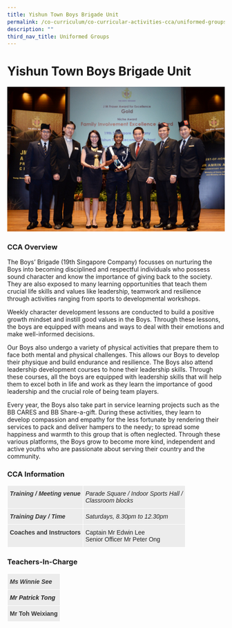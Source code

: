 ```yaml
---
title: Yishun Town Boys Brigade Unit
permalink: /co-curriculum/co-curricular-activities-cca/uniformed-groups/yishun-town-boys-brigade-unit/
description: ""
third_nav_title: Uniformed Groups
---
```

# **Yishun Town Boys Brigade Unit**

![](/images/Main%20Focus%20Photo%20Niche%20Award%20-%20JM%20Fraser%20Gold%20Award%20(1).jpeg)


### CCA Overview

The Boys’ Brigade (19th Singapore Company) focusses on nurturing the Boys into becoming disciplined and respectful individuals who possess sound character and know the importance of giving back to the society. They are also exposed to many learning opportunities that teach them crucial life skills and values like leadership, teamwork and resilience through activities ranging from sports to developmental workshops.

Weekly character development lessons are conducted to build a positive growth mindset and instill good values in the Boys. Through these lessons, the boys are equipped with means and ways to deal with their emotions and make well-informed decisions.

Our Boys also undergo a variety of physical activities that prepare them to face both mental and physical challenges. This allows our Boys to develop their physique and build endurance and resilience. The Boys also attend leadership development courses to hone their leadership skills. Through these courses, all the boys are equipped with leadership skills that will help them to excel both in life and work as they learn the importance of good leadership and the crucial role of being team players.

Every year, the Boys also take part in service learning projects such as the BB CARES and BB Share-a-gift. During these activities, they learn to develop compassion and empathy for the less fortunate by rendering their services to pack and deliver hampers to the needy; to spread some happiness and warmth to this group that is often neglected. Through these various platforms, the Boys grow to become more kind, independent and active youths who are passionate about serving their country and the community.

### CCA Information



<table style="border-collapse:collapse;border-spacing:0" class="tg"><thead><tr><th style="background-color:#ECECEC;border-color:#ffffff;border-style:solid;border-width:1px;color:#333;font-family:Arial, sans-serif;font-size:14px;font-style:italic;font-weight:bold;overflow:hidden;padding:10px 5px;text-align:left;vertical-align:top;word-break:normal">Training / Meeting venue</th><th style="background-color:#ECECEC;border-color:#ffffff;border-style:solid;border-width:1px;color:#222;font-family:Arial, sans-serif;font-size:14px;font-style:italic;font-weight:normal;overflow:hidden;padding:10px 5px;text-align:left;vertical-align:top;word-break:normal">Parade Square / Indoor Sports Hall /<br>Classroom blocks</th></tr></thead><tbody><tr><td style="background-color:#ECECEC;border-color:#ffffff;border-style:solid;border-width:1px;color:#333;font-family:Arial, sans-serif;font-size:14px;font-style:italic;font-weight:bold;overflow:hidden;padding:10px 5px;text-align:left;vertical-align:top;word-break:normal">Training Day / Time</td><td style="background-color:#ECECEC;border-color:#ffffff;border-style:solid;border-width:1px;color:#222;font-family:Arial, sans-serif;font-size:14px;font-style:italic;overflow:hidden;padding:10px 5px;text-align:left;vertical-align:top;word-break:normal">Saturdays, 8.30pm to 12.30pm</td></tr><tr><td style="background-color:#ECECEC;border-color:#ffffff;border-style:solid;border-width:1px;color:#333;font-family:Arial, sans-serif;font-size:14px;font-weight:bold;overflow:hidden;padding:10px 5px;text-align:left;vertical-align:top;word-break:normal">Coaches and Instructors</td><td style="background-color:#ECECEC;border-color:#ffffff;border-style:solid;border-width:1px;color:#222;font-family:Arial, sans-serif;font-size:14px;overflow:hidden;padding:10px 5px;text-align:left;vertical-align:top;word-break:normal">Captain Mr Edwin Lee<br>Senior Officer Mr Peter Ong</td></tr></tbody></table>


### Teachers-In-Charge

<table style="border-collapse:collapse;border-spacing:0" class="tg"><thead><tr><th style="background-color:#ECECEC;border-color:#ffffff;border-style:solid;border-width:1px;color:#333;font-family:Arial, sans-serif;font-size:14px;font-style:italic;font-weight:bold;overflow:hidden;padding:10px 5px;text-align:left;vertical-align:top;word-break:normal"><span style="font-weight:800;color:#333">Ms Winnie See</span></th></tr></thead><tbody><tr><td style="background-color:#ECECEC;border-color:#ffffff;border-style:solid;border-width:1px;color:#222;font-family:Arial, sans-serif;font-size:14px;font-style:italic;font-weight:bold;overflow:hidden;padding:10px 5px;text-align:left;vertical-align:top;word-break:normal">Mr Patrick Tong</td></tr><tr><td style="background-color:#ECECEC;border-color:#ffffff;border-style:solid;border-width:1px;color:#333;font-family:Arial, sans-serif;font-size:14px;font-weight:bold;overflow:hidden;padding:10px 5px;text-align:left;vertical-align:top;word-break:normal"><span style="font-weight:800;color:#333">Mr Toh Weixiang</span></td></tr></tbody></table>